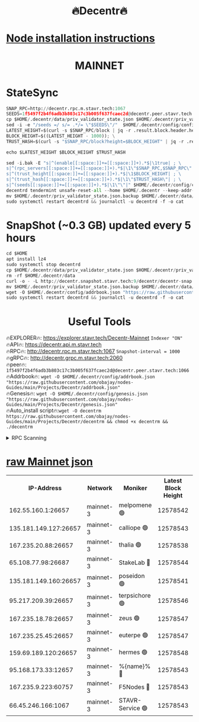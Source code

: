 <h1 align="center"> 🔥Decentr🔥</h1>

[Node installation instructions](https://github.com/obajay/nodes-Guides/tree/main/Projects/Decentr)
=
<h1 align="center"> MAINNET</h1>

# StateSync
```python
SNAP_RPC=http://decentr.rpc.m.stavr.tech:1067
SEEDS=1f5497f2b4f6adb3b803c17c3b005f637fcaec2d@decentr.peer.stavr.tech:1066
cp $HOME/.decentr/data/priv_validator_state.json $HOME/.decentr/priv_validator_state.json.backup
sed -i -e "/seeds =/ s/= .*/= \"$SEEDS\"/"  $HOME/.decentr/config/config.toml
LATEST_HEIGHT=$(curl -s $SNAP_RPC/block | jq -r .result.block.header.height); \
BLOCK_HEIGHT=$((LATEST_HEIGHT - 1000)); \
TRUST_HASH=$(curl -s "$SNAP_RPC/block?height=$BLOCK_HEIGHT" | jq -r .result.block_id.hash)

echo $LATEST_HEIGHT $BLOCK_HEIGHT $TRUST_HASH

sed -i.bak -E "s|^(enable[[:space:]]+=[[:space:]]+).*$|\1true| ; \
s|^(rpc_servers[[:space:]]+=[[:space:]]+).*$|\1\"$SNAP_RPC,$SNAP_RPC\"| ; \
s|^(trust_height[[:space:]]+=[[:space:]]+).*$|\1$BLOCK_HEIGHT| ; \
s|^(trust_hash[[:space:]]+=[[:space:]]+).*$|\1\"$TRUST_HASH\"| ; \
s|^(seeds[[:space:]]+=[[:space:]]+).*$|\1\"\"|" $HOME/.decentr/config/config.toml
decentrd tendermint unsafe-reset-all --home $HOME/.decentr --keep-addr-book
mv $HOME/.decentr/priv_validator_state.json.backup $HOME/.decentr/data/priv_validator_state.json
sudo systemctl restart decentrd && journalctl -u decentrd -f -o cat
```
# SnapShot (~0.3 GB) updated every 5 hours
```python
cd $HOME
apt install lz4
sudo systemctl stop decentrd
cp $HOME/.decentr/data/priv_validator_state.json $HOME/.decentr/priv_validator_state.json.backup
rm -rf $HOME/.decentr/data
curl -o - -L http://decentr.snapshot.stavr.tech:9/decentr/decentr-snap.tar.lz4 | lz4 -c -d - | tar -x -C $HOME/.decentr --strip-components 2
mv $HOME/.decentr/priv_validator_state.json.backup $HOME/.decentr/data/priv_validator_state.json
wget -O $HOME/.decentr/config/addrbook.json "https://raw.githubusercontent.com/obajay/nodes-Guides/main/Projects/Decentr/addrbook.json"
sudo systemctl restart decentrd && journalctl -u decentrd -f -o cat
```

 <h1 align="center"> Useful Tools</h1>

🔥EXPLORER🔥:     https://explorer.stavr.tech/Decentr-Mainnet        `Indexer "ON"` \
🔥API🔥:          https://decentr.api.m.stavr.tech \
🔥RPC🔥:          http://decentr.rpc.m.stavr.tech:1067              `Snapshot-interval = 1000` \
🔥gRPC🔥:         http://decentr.grpc.m.stavr.tech:2060 \
🔥peer🔥:         `1f5497f2b4f6adb3b803c17c3b005f637fcaec2d@decentr.peer.stavr.tech:1066` \
🔥Addrbook🔥:  `wget -O $HOME/.decentr/config/addrbook.json "https://raw.githubusercontent.com/obajay/nodes-Guides/main/Projects/Decentr/addrbook.json"` \
🔥Genesis🔥:  `wget -O $HOME/.decentr/config/genesis.json "https://raw.githubusercontent.com/obajay/nodes-Guides/main/Projects/Decentr/genesis.json"` \
🔥Auto_install script🔥:`wget -O decentrm https://raw.githubusercontent.com/obajay/nodes-Guides/main/Projects/Decentr/decentrm && chmod +x decentrm && ./decentrm`

<details>
<summary>RPC Scanning</summary>

<h2 align="center"> We scan nodes in real time every 4 hours. And we provide the final result of RPC endpoints.
We cannot influence the operation of these nodes in any way. </h2>


```python
If Voting Power is higher than 0 --> then the Node is a validator of the network and may be subject to attack and be a potential threat to the chain.
```
```python
We marked such validators with a red symbol
```

</details>

[raw Mainnet json](https://rpc-check.decentrm.stavr.tech/decentrm/rpc-decentrm-result.json)
=



<table><tr><th>IP-Address</th><th>Network</th><th>Moniker</th><th>Latest Block Height</th><th>Earliest Block Height</th><th>Catching Up</th><th>Tx Index</th><th>Voting Power</th><th>Scan Time</th></tr><tr><td>162.55.160.1:26657</td><td>mainnet-3</td><td>melpomene 🟢</td><td>12578542</td><td>1688950</td><td>False</td><td>on</td><td>0</td><td>2024-01-24T21:24:23.436874437UTC</td></tr><tr><td>135.181.149.127:26657</td><td>mainnet-3</td><td>calliope 🟢</td><td>12578543</td><td>1688950</td><td>False</td><td>on</td><td>0</td><td>2024-01-24T21:24:25.940435720UTC</td></tr><tr><td>167.235.20.88:26657</td><td>mainnet-3</td><td>thalia 🟢</td><td>12578538</td><td>1688950</td><td>False</td><td>on</td><td>0</td><td>2024-01-24T21:24:31.730663590UTC</td></tr><tr><td>65.108.77.98:26687</td><td>mainnet-3</td><td>StakeLab 🔴</td><td>12578544</td><td>1688950</td><td>False</td><td>on</td><td>5403961</td><td>2024-01-24T21:24:32.150804751UTC</td></tr><tr><td>135.181.149.160:26657</td><td>mainnet-3</td><td>poseidon 🟢</td><td>12578541</td><td>1688950</td><td>False</td><td>on</td><td>0</td><td>2024-01-24T21:24:36.953573309UTC</td></tr><tr><td>95.217.209.39:26657</td><td>mainnet-3</td><td>terpsichore 🟢</td><td>12578546</td><td>1688950</td><td>False</td><td>on</td><td>0</td><td>2024-01-24T21:24:43.590407337UTC</td></tr><tr><td>167.235.18.78:26657</td><td>mainnet-3</td><td>zeus 🟢</td><td>12578547</td><td>1688950</td><td>False</td><td>on</td><td>0</td><td>2024-01-24T21:24:48.002162137UTC</td></tr><tr><td>167.235.25.45:26657</td><td>mainnet-3</td><td>euterpe 🟢</td><td>12578547</td><td>1688950</td><td>False</td><td>on</td><td>0</td><td>2024-01-24T21:24:50.315208696UTC</td></tr><tr><td>159.69.189.120:26657</td><td>mainnet-3</td><td>hermes 🟢</td><td>12578548</td><td>1688950</td><td>False</td><td>on</td><td>0</td><td>2024-01-24T21:24:52.735300029UTC</td></tr><tr><td>95.168.173.33:12657</td><td>mainnet-3</td><td>%{name}% 🔴</td><td>12578543</td><td>8964001</td><td>False</td><td>on</td><td>4176569</td><td>2024-01-24T21:24:27.065295685UTC</td></tr><tr><td>167.235.9.223:60757</td><td>mainnet-3</td><td>F5Nodes 🔴</td><td>12578543</td><td>12380001</td><td>False</td><td>off</td><td>562</td><td>2024-01-24T21:24:27.328751903UTC</td></tr><tr><td>66.45.246.166:1067</td><td>mainnet-3</td><td>STAVR-Service 🟢</td><td>12578543</td><td>12577001</td><td>False</td><td>on</td><td>0</td><td>2024-01-24T21:24:26.538360509UTC</td></tr></table>